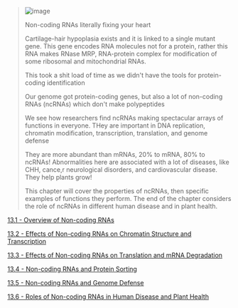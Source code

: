 > ![image](https://github.com/MCBasterSheet/MCBasterSheet/assets/157453648/7d5d6ea8-3596-484e-8d93-0f5638833f92)
>
> Non-coding RNAs literally fixing your heart
>
> Cartilage-hair hypoplasia exists and it is linked to a single mutant gene. This gene encodes RNA molecules not for a protein, rather this RNA makes RNase MRP, RNA-protein complex for modification of some ribosomal and mitochondrial RNAs.
>
> This took a shit load of time as we didn't have the tools for protein-coding identification
>
> Our genome got protein-coding genes, but also a lot of non-coding RNAs (ncRNAs) which don't make polypeptides
>
>  We see how researchers find ncRNAs making spectacular arrays of functions in everyone. THey are important in DNA replication, chromatin modification, transcription, translation, and genome defense
>
> They are more abundant than mRNAs, 20% to mRNA, 80% to ncRNAs! Abnormalities here are associated with a lot of diseases, like CHH, cance,r neurological disorders, and cardiovascular disease. They help plants grow!
>
> This chapter will cover the properties of ncRNAs, then specific examples of functions they perform. The end of the chapter considers the role of ncRNAs in different human disease and in plant health.


[13.1 - Overview of Non-coding RNAs]()

[13.2 - Effects of Non-coding RNAs on Chromatin Structure and Transcription]()

[13.3 - Effects of Non-coding RNAs on Translation and mRNA Degradation]()

[13.4 - Non-coding RNAs and Protein Sorting]()

[13.5 - Non-coding RNAs and Genome Defense]()

[13.6 - Roles of Non-coding RNAs in Human Disease and Plant Health]()
